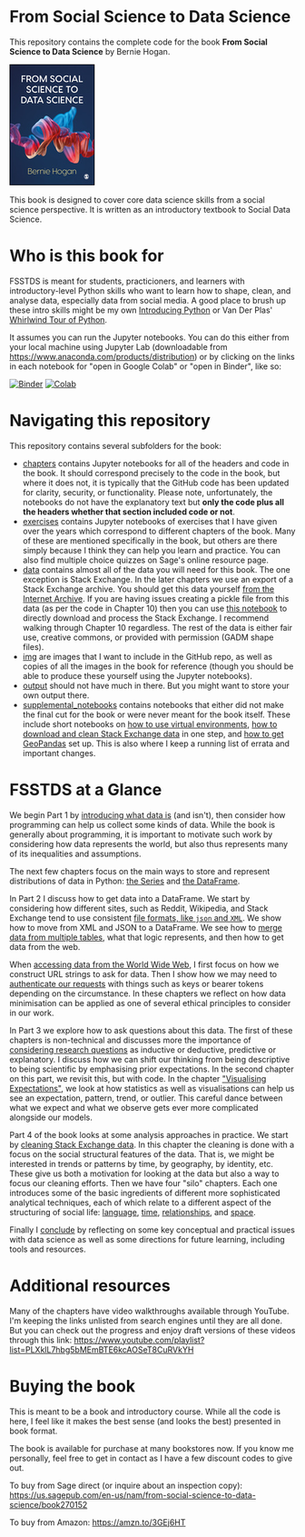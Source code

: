 # From Social Science to Data Science

This repository contains the complete code for the book **From Social Science to Data Science** by Bernie Hogan. 

![Cover image](img/fsstds_book_cover_small.jpg)

This book is designed to cover core data science skills from a social science perspective. It is written as an introductory textbook to Social Data Science. 

# Who is this book for
FSSTDS is meant for students, practicioners, and learners with introductory-level Python skills who want to learn how to shape, clean, and analyse data, especially data from social media. A good place to brush up these intro skills might be my own [Introducing Python](https://github.com/berniehogan/IntroducingPython) or Van Der Plas' [Whirlwind Tour of Python](https://github.com/berniehogan/IntroducingPython). 

It assumes you can run the Jupyter notebooks. You can do this either from your local machine using Jupyter Lab (downloadable from https://www.anaconda.com/products/distribution) or by clicking on the links in each notebook for "open in Google Colab" or "open in Binder", like so: 

[![Binder](https://mybinder.org/badge_logo.svg)](https://mybinder.org/v2/gh/berniehogan/fsstds/HEAD)
[![Colab](https://colab.research.google.com/assets/colab-badge.svg)](https://colab.research.google.com/github/berniehogan/fsstds/blob/master/chapters/Ch.00.Prologue.ipynb)


# Navigating this repository
This repository contains several subfolders for the book:

- [chapters](chapters) contains Jupyter notebooks for all of the headers and code in the book. It should correspond precisely to the code in the book, but where it does not, it is typically that the GitHub code has been updated for clarity, security, or functionality. Please note, unfortunately, the notebooks do not have the explanatory text but **only the code plus all the headers whether that section included code or not**. 
- [exercises](exercises) contains Jupyter notebooks of exercises that I have given over the years which correspond to different chapters of the book. Many of these are mentioned specifically in the book, but others are there simply because I think they can help you learn and practice. You can also find multiple choice quizzes on Sage's online resource page. 
- [data](data) contains almost all of the data you will need for this book. The one exception is Stack Exchange. In the later chapters we use an export of a Stack Exchange archive. You should get this data yourself [from the Internet Archive](https://archive.org/download/stackexchange). If you are having issues creating a pickle file from this data (as per the code in Chapter 10) then you can use [this notebook](supplemental_notebooks/Ch.supp.StackExchangeDownload.ipynb) to directly download and process the Stack Exchange. I recommend walking through Chapter 10 regardless. The rest of the data is either fair use, creative commons, or provided with permission (GADM shape files).  
- [img](img) are images that I want to include in the GitHub repo, as well as copies of all the images in the book for reference (though you should be able to produce these yourself using the Jupyter notebooks). 
- [output](output) should not have much in there. But you might want to store your own output there.
- [supplemental_notebooks](supplemental_notebooks) contains notebooks that either did not make the final cut for the book or were never meant for the book itself. These include short notebooks on [how to use virtual environments](), [how to download and clean Stack Exchange data]() in one step, and [how to get GeoPandas]() set up. This is also where I keep a running list of errata and important changes.


# FSSTDS at a Glance

We begin Part 1 by [introducing what data is](chapters/Ch.01.Introduction.ipynb) (and isn't), then consider how programming can help us collect some kinds of data. While the book is generally about programming, it is important to motivate such work by considering how data represents the world, but also thus represents many of its inequalities and assumptions. 

The next few chapters focus on the main ways to store and represent distributions of data in Python: [the Series](chapters/Ch.02.WranglingI_TheSeries.ipynb) and [the DataFrame](chapters/Ch.03.WranglingII_TheDataFrame.ipynb). 

In Part 2 I discuss how to get data into a DataFrame. We start by considering how different sites, such as Reddit, Wikipedia, and Stack Exchange tend to use consistent [file formats, like `json` and `XML`](chapters/Ch.04.FileTypes.ipynb). We show how to move from XML and JSON to a DataFrame. We see how to [merge data from multiple tables](chapters/Ch.05.MergingAndSQL.ipynb), what that logic represents, and then how to get data from the web. 

When [accessing data from the World Wide Web](chapters/Ch.06.Accessing.ipynb), I first focus on how we construct URL strings to ask for data. Then I show how we may need to [authenticate our requests](chapters/Ch.07.APIsRedditTwitter.ipynb) with things such as keys or bearer tokens depending on the circumstance. In these chapters we reflect on how data minimisation can be applied as one of several ethical principles to consider in our work.  

In Part 3 we explore how to ask questions about this data. The first of these chapters is non-technical and discusses more the importance of [considering research questions](chapters/Ch.08.ResearchQuestions.ipynb) as inductive or deductive, predictive or explanatory. I discuss how we can shift our thinking from being descriptive to being scientific by emphasising prior expectations. In the second chapter on this part, we revisit this, but with code. In the chapter ["Visualising Expectations"](chapters/Ch.09.VisualizingExpectations.ipynb), we look at how statistics as well as visualisations can help us see an expectation, pattern, trend, or outlier. This careful dance between what we expect and what we observe gets ever more complicated alongside our models. 

Part 4 of the book looks at some analysis approaches in practice. We start by [cleaning Stack Exchange data](Ch.10.Cleaning.ipynb). In this chapter the cleaning is done with a focus on the social structural features of the data. That is, we might be interested in trends or patterns by time, by geography, by identity, etc. These give us both a motivation for looking at the data but also a way to focus our cleaning efforts.  Then we have four "silo" chapters. Each one introduces some of the basic ingredients of different more sophisticated analytical techniques, each of which relate to a different aspect of the structuring of social life: [language](chapters/Ch.11.NLP.ipynb), [time](chapters/Ch.12.TimeSeries.ipynb), [relationships](chapters/Ch.13.NetworkAnalysis.ipynb), and [space](chapters/Ch.14.Geography.ipynb). 

Finally I [conclude](chapters/Ch.15.Conclusion.ipynb) by reflecting on some key conceptual and practical issues with data science as well as some directions for future learning, including tools and resources. 

# Additional resources

Many of the chapters have video walkthroughs available through YouTube. I'm keeping the links unlisted from search engines until they are all done. But you can check out the progress and enjoy draft versions of these videos through this link: https://www.youtube.com/playlist?list=PLXklL7hbg5bMEmBTE6kcAOSeT8CuRVkYH 


# Buying the book

This is meant to be a book and introductory course. While all the code is here, I feel like it makes the best sense (and looks the best) presented in book format. 

The book is available for purchase at many bookstores now. If you know me personally, feel free to get in contact as I have a few discount codes to give out.

To buy from Sage direct (or inquire about an inspection copy): https://us.sagepub.com/en-us/nam/from-social-science-to-data-science/book270152 

To buy from Amazon: https://amzn.to/3GEj6HT 